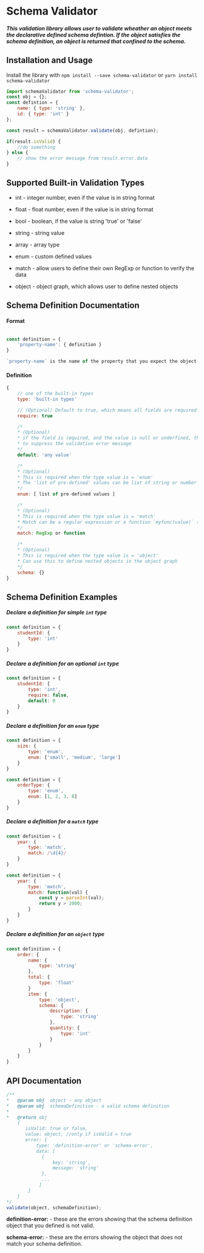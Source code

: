 # Schema Validator
##### This validation library allows user to validate wheather an object meets the declarative defined schema defintion. If the object satisfies the schema definition, an object is returned that confined to the schema.

## Installation and Usage
Install the library with `npm install --save schema-validator` or `yarn install schema-validator`

```javascript
import schemaValidator from 'schema-validator';
const obj = {};
const defintion = {
    name: { type: 'string' },
    id: { type: 'int' }
};

const result = schemaValidator.validate(obj, defintion);

if(result.isValid) {
    //do something
} else {
    // show the error message from result.error.data
}
```

## Supported Built-in Validation Types
* int - integer number, even if the value is in string format

* float - float number, even if the value is in string format

* bool - boolean, if the value is string 'true' or 'false'

* string - string value

* array - array type

* enum - custom defined values

* match - allow users to define their own RegExp or function to verify the data

* object - object graph, which allows user to define nested objects

## Schema Definition Documentation
#### Format
```javascript

const definition = {
    'property-name': { definition }
}

`property-name` is the name of the property that you expect the object to have
```


#### Definition
```javascript
{
    // one of the built-in types
    type: 'built-in types'

    // (Optional) Default to true, which means all fields are required by default unless overwrite by users
    require: true

    /*
    * (Optional)
    * if the field is required, and the value is null or underfined, then you can provide a default value 
    * to suppress the validation error message
    */
    default: 'any value'

    /*
    * (Optional)
    * This is required when the type value is = 'enum'
    * The 'list of pre-defined' values can be list of string or number
    */
    enum: [ list of pre-defined values ]

    /*
    * (Optional)
    * This is required when the type value is = 'match'
    * Match can be a regular expression or a function `myfunc(value)` that returns true of false
    */
    match: RegExp or function

    /*
    * (Optional)
    * This is required when the type value is = 'object'
    * Can use this to define nested objects in the object graph
    */
    schema: {}
}

```

## Schema Definition Examples

##### Declare a definition for simple `int` type
```javascript
const definition = {
    studentId: {
        type: 'int'
    }
}
```

##### Declare a definition for an optional `int` type
```javascript
const definition = {
    studentId: {
        type: 'int',
        require: false,
        default: 0
    }
}
```

##### Declare a definition for an `enum` type
```javascript
const definition = {
    size: {
        type: 'enum',
        enum: ['small', 'medium', 'large']
    }
}

const definition = {
    orderType: {
        type: 'enum',
        enum: [1, 2, 3, 8]
    }
}
```

##### Declare a definition for a `match` type
```javascript
const definition = {
    year: {
        type: 'match',
        match: /\d{4}/
    }
}

const definition = {
    year: {
        type: 'match',
        match: function(val) {
            const y = parseInt(val);
            return y > 2000;
        }
    }
}
```

##### Declare a definition for an `object` type
```javascript
const definition = {
    order: {
        name: {
            type: 'string'
        },
        total: {
            type: 'float'
        }
        item: {
            type: 'object',
            schema: {
                description: {
                    type: 'string'
                },
                quantity: {
                    type: 'int'
                }
            }
        }
    }
}

```

## API Documentation
```javascript
/**
*   @param obj  object - any object
*   @param obj  schemaDefinition - a valid schema definition
*
*   @return obj
    {
       isValid: true or false,
       value: object, //only if isValid = true
       error: {
           type: 'definition-error' or 'schema-error',
           data: [
             {
                 key: 'string',
                 message: 'string'
             },
             ...
            ]
        }
    }
*/
validate(object, schemaDefinition);

```

**definition-error:** - these are the errors showing that the schema definition object that you defined is not valid.

**schema-error:** - these are the errors showing the object that does not match your schema definition.


